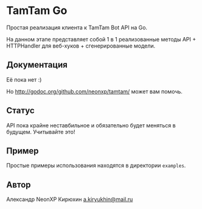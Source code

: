 # TamTam Go

Простая реализация клиента к TamTam Bot API на Go.

На данном этапе представляет собой 1 в 1 реализованные методы API + HTTPHandler для веб-хуков + сгенерированные модели.

## Документация

Её пока нет :)

Но http://godoc.org/github.com/neonxp/tamtam/ может вам помочь.

## Статус

API пока крайне неставбильное и обязательно будет меняться в будущем. Учитывайте это!

## Пример

Простые примеры использования находятся в директории `examples`.

## Автор

Александр NeonXP Кирюхин  <a.kiryukhin@mail.ru>
